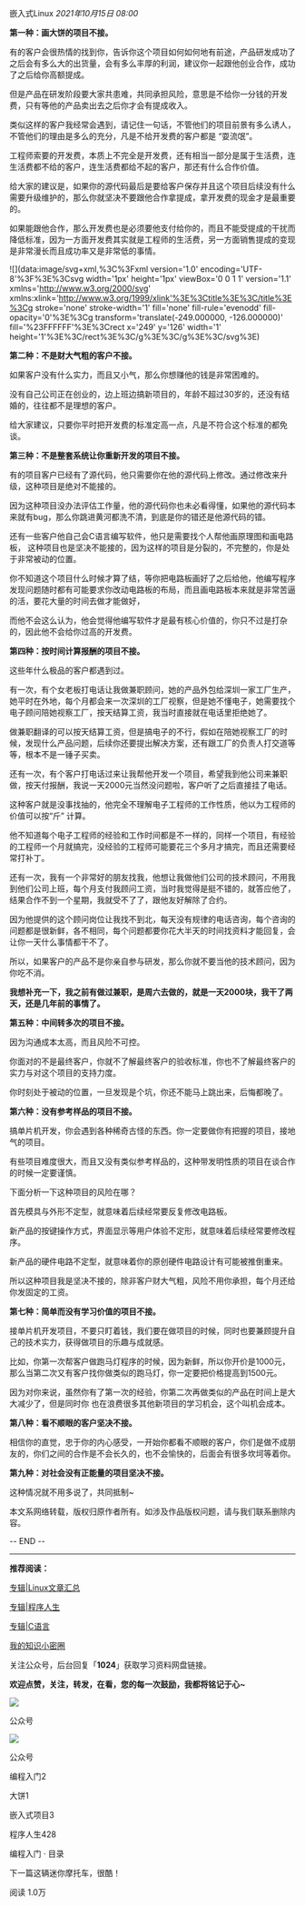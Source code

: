 嵌入式Linux
_2021年10月15日 08:00_

**第一种：画大饼的项目不接。**

有的客户会很热情的找到你，告诉你这个项目如何如何地有前途，产品研发成功了之后会有多么大的出货量，会有多么丰厚的利润，建议你一起跟他创业合作，成功了之后给你高额提成。

但是产品在研发阶段要大家共患难，共同承担风险，意思是不给你一分钱的开发费，只有等他的产品卖出去之后你才会有提成收入。

类似这样的客户我经常会遇到，请记住一句话，不管他们的项目前景有多么诱人，不管他们的理由是多么的充分，凡是不给开发费的客户都是 “耍流氓”。

工程师索要的开发费，本质上不完全是开发费，还有相当一部分是属于生活费，连生活费都不给的客户，连生活费都给不起的客户，那还有什么合作价值。

给大家的建议是，如果你的源代码最后是要给客户保存并且这个项目后续没有什么需要升级维护的，那么你就坚决不要跟他合作拿提成，拿开发费的现金才是最重要的。

如果能跟他合作，那么开发费也是必须要他支付给你的，而且不能受提成的干扰而降低标准，因为一方面开发费其实就是工程师的生活费，另一方面销售提成的变现是非常漫长而且成功率又是非常低的事情。

!\[\](data:image/svg+xml,%3C%3Fxml version='1.0' encoding='UTF-8'%3F%3E%3Csvg width='1px' height='1px' viewBox='0 0 1 1' version='1.1' xmlns='http://www.w3.org/2000/svg' xmlns:xlink='http://www.w3.org/1999/xlink'%3E%3Ctitle%3E%3C/title%3E%3Cg stroke='none' stroke-width='1' fill='none' fill-rule='evenodd' fill-opacity='0'%3E%3Cg transform='translate(-249.000000, -126.000000)' fill='%23FFFFFF'%3E%3Crect x='249' y='126' width='1' height='1'%3E%3C/rect%3E%3C/g%3E%3C/g%3E%3C/svg%3E)

**第二种：不是财大气粗的客户不接。**

如果客户没有什么实力，而且又小气，那么你想赚他的钱是非常困难的。

没有自己公司正在创业的，边上班边搞新项目的，年龄不超过30岁的，还没有结婚的，往往都不是理想的客户。

给大家建议，只要你平时把开发费的标准定高一点，凡是不符合这个标准的都免谈。

**第三种：不是整套系统让你重新开发的项目不接。**

有的项目客户已经有了源代码，他只需要你在他的源代码上修改。通过修改来升级，这种项目是绝对不能接的。

因为这种项目没办法评估工作量，他的源代码你也未必看得懂，如果他的源代码本来就有bug，那么你跳进黄河都洗不清，到底是你的错还是他源代码的错。

还有一些客户他自己会C语言编写软件，他只是需要找个人帮他画原理图和画电路板， 这种项目也是坚决不能接的，因为这样的项目是分裂的，不完整的，你是处于非常被动的位置。

你不知道这个项目什么时候才算了结，等你把电路板画好了之后给他，他编写程序发现问题随时都有可能要求你改动电路板的布局，而且画电路板本来就是非常苦逼的活，要花大量的时间去做才能做好，

而他不会这么认为，他会觉得他编写软件才是最有核心价值的，你只不过是打杂的，因此他不会给你过高的开发费。

**第四种：按时间计算报酬的项目不接。**

这些年什么极品的客户都遇到过。

有一次，有个女老板打电话让我做兼职顾问，她的产品外包给深圳一家工厂生产，她平时在外地，每个月都会来一次深圳的工厂视察，但是她不懂电子，她需要找个电子顾问陪她视察工厂，按天结算工资，我当时直接就在电话里拒绝她了。

做兼职翻译的可以按天结算工资，但是搞电子的不行，假如在陪她视察工厂的时候，发现什么产品问题，后续你还要提出解决方案，还有跟工厂的负责人打交道等等，根本不是一锤子买卖。

还有一次，有个客户打电话过来让我帮他开发一个项目，希望我到他公司来兼职做，按天付报酬，我说一天2000元当然没问题啦，客户听了之后直接挂了电话。

这种客户就是没事找抽的，他完全不理解电子工程师的工作性质，他以为工程师的价值可以按“斤” 计算。

他不知道每个电子工程师的经验和工作时间都是不一样的，同样一个项目，有经验的工程师一个月就搞完，没经验的工程师可能要花三个多月才搞完，而且还需要经常打补丁。

还有一次，我有一个非常好的朋友找我，他想让我做他们公司的技术顾问，不用我到他们公司上班，每个月支付我顾问工资，当时我觉得是挺不错的，就答应他了，结果合作不到一个星期，我就受不了了，跟他友好解除了合约。

因为他提供的这个顾问岗位让我找不到北，每天没有规律的电话咨询，每个咨询的问题都是很新鲜，各不相同，每个问题都要你花大半天的时间找资料才能回复，会让你一天什么事情都干不了。

所以，如果客户的产品不是你亲自参与研发，那么你就不要当他的技术顾问，因为你吃不消。

**我想补充一下，我之前有做过兼职，是周六去做的，就是一天2000块，我干了两天，还是几年前的事情了。**

**第五种：中间转多次的项目不接。**

因为沟通成本太高，而且风险不可控。

你面对的不是最终客户，你就不了解最终客户的验收标准，你也不了解最终客户的实力与对这个项目的支持力度。

你时刻处于被动的位置，一旦发现是个坑，你还不能马上跳出来，后悔都晚了。

**第六种：没有参考样品的项目不接。**

搞单片机开发，你会遇到各种稀奇古怪的东西。你一定要做你有把握的项目，接地气的项目。

有些项目难度很大，而且又没有类似参考样品的，这种带发明性质的项目在谈合作的时候一定要谨慎。

下面分析一下这种项目的风险在哪？

首先模具与外形不定型，就意味着后续经常要反复修改电路板。

新产品的按键操作方式，界面显示等用户体验不定形，就意味着后续经常要修改程序。

新产品的硬件电路不定型，就意味着你的原创硬件电路设计有可能被推倒重来。

所以这种项目我是坚决不接的，除非客户财大气粗，风险不用你承担，每个月还给你发固定的工资。

**第七种：简单而没有学习价值的项目不接。**

接单片机开发项目，不要只盯着钱，我们要在做项目的时候，同时也要兼顾提升自己的技术实力，获得做项目的乐趣与成就感。

比如，你第一次帮客户做跑马灯程序的时候，因为新鲜，所以你开价是1000元，那么当第二次又有客户找你做类似的跑马灯，你一定要把价格提高到1500元。

因为对你来说，虽然你有了第一次的经验，你第二次再做类似的产品在时间上是大大减少了，但是同时你 也在浪费很多其他新项目的学习机会，这个叫机会成本。

**第八种：看不顺眼的客户坚决不接。**

相信你的直觉，忠于你的内心感受，一开始你都看不顺眼的客户，你们是做不成朋友的，你们之间的合作是不会长久的，也不会愉快的，后面会有很多坎坷等着你。

**第九种：对社会没有正能量的项目坚决不接。**

这种情况就不用多说了，共同抵制~

本文系网络转载，版权归原作者所有。如涉及作品版权问题，请与我们联系删除内容。

-- END --

______________________________________________________________________

**推荐阅读：**

[专辑|Linux文章汇总](https://mp.weixin.qq.com/mp/appmsgalbum?action=getalbum&album_id=1319528681890709506&__biz=MzA5NTM3MjIxMw==#wechat_redirect)

[专辑|程序人生](https://mp.weixin.qq.com/mp/appmsgalbum?action=getalbum&album_id=1351786687592202240&__biz=MzA5NTM3MjIxMw==#wechat_redirect)

[专辑|C语言](https://mp.weixin.qq.com/mp/appmsgalbum?action=getalbum&album_id=1377857816341577728&__biz=MzA5NTM3MjIxMw==#wechat_redirect)

[我的知识小密圈](http://mp.weixin.qq.com/s?__biz=MzA5NTM3MjIxMw==&mid=2247492044&idx=2&sn=695b9297a39bf2d5a4548a161892d182&chksm=9042f716a7357e003fc6c87cfacb76508df6c06e14fb9f01c54aca3801f456b9ff5b6ce71ef3&scene=21#wechat_redirect)

关注公众号，后台回复「**1024**」获取学习资料网盘链接。

**欢迎点赞，关注，转发，在看，您的每一次鼓励，我都将铭记于心~**

![](https://res.wx.qq.com/t/fed_upload/b39ef69e-c4d6-4169-8612-5f00a84860e7/wx-avatar-default.svg)

公众号

![](https://res.wx.qq.com/t/fed_upload/b39ef69e-c4d6-4169-8612-5f00a84860e7/wx-avatar-default.svg)

公众号

编程入门2

大饼1

嵌入式项目3

程序人生428

编程入门 · 目录

下一篇这辆迷你摩托车，很酷！

阅读 1.0万

​
